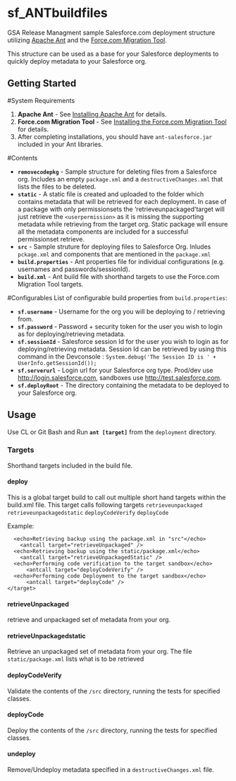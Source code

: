 sf_ANTbuildfiles
=================

GSA Release Managment sample Salesforce.com deployment structure utilizing
[Apache Ant](http://ant.apache.org/) and the
[Force.com Migration Tool](https://developer.salesforce.com/page/Force.com_Migration_Tool).

This structure can be used as a base for your Salesforce deployments to quickly deploy metadata to your Salesforce org.

Getting Started
---------------

#System Requirements
1. **Apache Ant** - See [Installing Apache Ant](http://ant.apache.org/manual/install.html)
   for details.
2. **Force.com Migration Tool** - See
   [Installing the Force.com Migration Tool](http://www.salesforce.com/us/developer/docs/daas/Content/forcemigrationtool_install.htm)
   for details. 
3. After completing installations, you should have ``ant-salesforce.jar`` included in
   your Ant libraries.

#Contents
* **``removecodepkg``** - Sample structure for deleting files from a Salesforce
  org. Includes an empty ``package.xml`` and a ``destructiveChanges.xml``
  that lists the files to be deleted.
* **``static``** - A static file is created and uploaded to the folder which contains metadata that will be retrieved for each deployment. In case of a package with only permissionsets the ‘retrieveunpackaged’target will just retrieve the ``<userpermission>`` as it is missing the supporting metadata while retrieving from the target org. Static package will ensure all the metadata components are included for a successful permissionset retrieve.
* **``src``** - Sample struture for deploying files to Salesforce Org. Inludes ``pckage.xml`` and components that are mentioned in the ``package.xml``
* **``build.properties``** - Ant properties file for individual
  configurations (e.g. usernames and passwords/sessionId).
* **``build.xml``** - Ant build file with shorthand targets to use the
  Force.com Migration Tool targets.


#Configurables
List of configurable build properties from ``build.properties``:

* **``sf.username``** - Username for the org you will be deploying to /
  retrieving from.
* **``sf.password``** - Password + security token for the user you wish
  to login as for deploying/retrieving metadata.
* **``sf.sessionId``** - Salesforce session Id for the user you wish 
  to login as for deploying/retrieving metadata. Session Id can be retrieved by using this command in the Devconsole : ``System.debug('The Session ID is ' + UserInfo.getSessionId());``
* **``sf.serverurl``** - Login url for your Salesforce org type.  Prod/dev use
  <http://login.salesforce.com>, sandboxes use <http://test.salesforce.com>.
* **``sf.deployRoot``** - The directory containing the metadata to be deployed to
  your Salesforce org.  

Usage
---------------
Use CL or Git Bash and Run **``ant [target]``** from the ``deployment`` directory.


### Targets
Shorthand targets included in the build file.

#### deploy
This is a global target build to call out multiple short hand targets within the build.xml file. This target calls following targets
``retrieveunpackaged``
``retrieveunpackagedstatic``
``deployCodeVerify``
``deployCode``

Example:

   <target name="deploy">
   
	  <echo>Retrieving backup using the package.xml in "src"</echo>
        <antcall target="retrieveUnpackaged" />
	  <echo>Retrieving backup using the static/package.xml</echo>
        <antcall target="retrieveUnpackagedStatic" />
	  <echo>Performing code verification to the target sandbox</echo>
		  <antcall target="deployCodeVerify" />
	  <echo>Performing code Deployment to the target sandbox</echo>	
		  <antcall target="deployCode" />
    </target>	



#### retrieveUnpackaged
retrieve and unpackaged set of metadata from your org.

#### retrieveUnpackagedstatic
Retrieve an unpackaged set of metadata from your org. The file ``static/package.xml`` lists what is to be retrieved

#### deployCodeVerify
Validate the contents of the ``/src`` directory, running the tests for specified classes.

#### deployCode
Deploy the contents of the ``/src`` directory, running the tests for specified classes.

#### undeploy
Remove/Undeploy metadata specified in a ``destructiveChanges.xml`` file.



